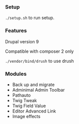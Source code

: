 ### Setup
`./setup.sh` to run setup.

### Features
Drupal version 9

Compatible with composer 2 only

`./vendor/bind/drush` to use drush

### Modules
* Back up and migrate
* Adminimal Admin Toolbar
* Pathauto
* Twig Tweak
* Twig Field Value
* Editor Advanced Link
* Image effects
